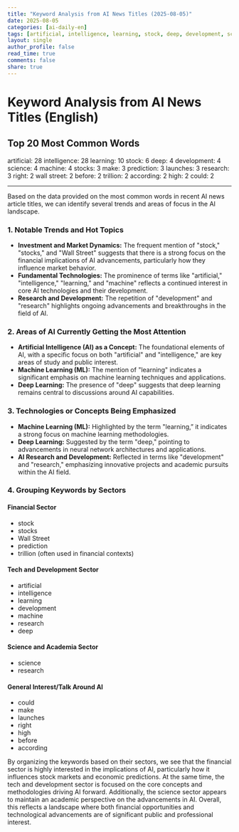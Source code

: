 ```yaml
---
title: "Keyword Analysis from AI News Titles (2025-08-05)"
date: 2025-08-05
categories: [ai-daily-en]
tags: [artificial, intelligence, learning, stock, deep, development, science, machine, stocks, make, prediction, launches, research, right, wall street, before, trillion, according, high, could]
layout: single
author_profile: false
read_time: true
comments: false
share: true
---
```


# Keyword Analysis from AI News Titles (English)

## Top 20 Most Common Words

artificial: 28
intelligence: 28
learning: 10
stock: 6
deep: 4
development: 4
science: 4
machine: 4
stocks: 3
make: 3
prediction: 3
launches: 3
research: 3
right: 2
wall street: 2
before: 2
trillion: 2
according: 2
high: 2
could: 2

---

Based on the data provided on the most common words in recent AI news article titles, we can identify several trends and areas of focus in the AI landscape.

### 1. Notable Trends and Hot Topics
- **Investment and Market Dynamics:** The frequent mention of "stock," "stocks," and "Wall Street" suggests that there is a strong focus on the financial implications of AI advancements, particularly how they influence market behavior.
- **Fundamental Technologies:** The prominence of terms like "artificial," "intelligence," "learning," and "machine" reflects a continued interest in core AI technologies and their development.
- **Research and Development:** The repetition of "development" and "research" highlights ongoing advancements and breakthroughs in the field of AI.

### 2. Areas of AI Currently Getting the Most Attention
- **Artificial Intelligence (AI) as a Concept:** The foundational elements of AI, with a specific focus on both "artificial" and "intelligence," are key areas of study and public interest.
- **Machine Learning (ML):** The mention of "learning" indicates a significant emphasis on machine learning techniques and applications.
- **Deep Learning:** The presence of "deep" suggests that deep learning remains central to discussions around AI capabilities.

### 3. Technologies or Concepts Being Emphasized
- **Machine Learning (ML):** Highlighted by the term "learning,” it indicates a strong focus on machine learning methodologies.
- **Deep Learning:** Suggested by the term "deep," pointing to advancements in neural network architectures and applications.
- **AI Research and Development:** Reflected in terms like "development" and "research," emphasizing innovative projects and academic pursuits within the AI field.

### 4. Grouping Keywords by Sectors

#### **Financial Sector**
- stock
- stocks
- Wall Street
- prediction
- trillion (often used in financial contexts)

#### **Tech and Development Sector**
- artificial
- intelligence
- learning
- development
- machine
- research
- deep

#### **Science and Academia Sector**
- science
- research

#### **General Interest/Talk Around AI**
- could
- make
- launches
- right
- high
- before
- according

By organizing the keywords based on their sectors, we see that the financial sector is highly interested in the implications of AI, particularly how it influences stock markets and economic predictions. At the same time, the tech and development sector is focused on the core concepts and methodologies driving AI forward. Additionally, the science sector appears to maintain an academic perspective on the advancements in AI. Overall, this reflects a landscape where both financial opportunities and technological advancements are of significant public and professional interest.